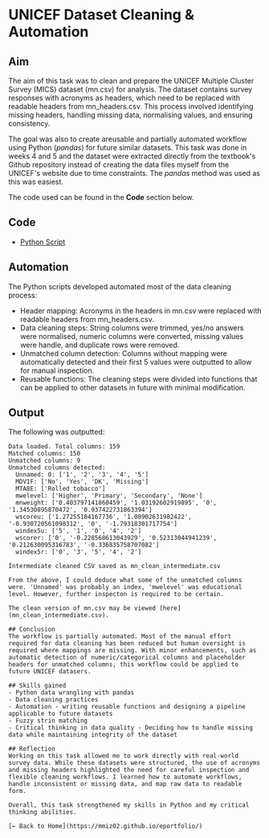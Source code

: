# UNICEF Dataset Cleaning & Automation

## Aim
The aim of this task was to clean and prepare the UNICEF Multiple Cluster Survey (MICS) dataset (mn.csv) for analysis. The dataset contains survey responses with acronyms as headers, which need to be replaced with readable headers from mn_headers.csv. This process involved identifying missing headers, handling missing data, normalising values, and ensuring consistency.

The goal was also to create areusable and partially automated workflow using Python (*pandas*) for future similar datasets. This task was done in weeks 4 and 5 and the dataset were extracted directly from the textbook's Github repository instead of creating the data files myself from the UNICEF's website due to time constraints. The *pandas* method was used as this was easiest.

The code used can be found in the **Code** section below.

## Code
- [Python Script](task4-5.py)

## Automation
The Python scripts developed automated most of the data cleaning process:

- Header mapping: Acronyms in the headers in mn.csv were replaced with readable headers from mn_headers.csv.
- Data cleaning steps: String columns were trimmed, yes/no answers were normalised, numeric columns were converted, missing values were handle, and duplicate rows were removed.
- Unmatched column detection: Columns without mapping were automatically detected and their first 5 values were outputted to allow for manual inspection.
- Reusable functions: The cleaning steps were divided into functions that can be applied to other datasets in future with minimal modification.

## Output
The following was outputted:

```
Data loaded. Total columns: 159
Matched columns: 150
Unmatched columns: 9
Unmatched columns detected:
  Unnamed: 0: ['1', '2', '3', '4', '5']
  MDV1F: ['No', 'Yes', 'DK', 'Missing']
  MTA8E: ['Rolled tobacco']
  mwelevel: ['Higher', 'Primary', 'Secondary', 'None']
  mnweight: ['0.403797141860459', '1.03192602919895', '0', '1.34530895870472', '0.937422731863394']
  wscoreu: ['1.27255184167736', '1.08902631982422', '-0.930720561098312', '0', '-1.79318301717754']
  windex5u: ['5', '1', '0', '4', '2']
  wscorer: ['0', '-0.228568613043929', '0.52313044941239', '0.212630095316783', '-0.336835758707082']
  windex5r: ['0', '3', '5', '4', '2']

Intermediate cleaned CSV saved as mn_clean_intermediate.csv

From the above, I could deduce what some of the unmatched columns were. 'Unnamed' was probably an index, 'mwelevel' was educational level. However, further inspecton is required to be certain.

The clean version of mn.csv may be viewed [here](mn_clean_intermediate.csv).

## Conclusion
The workflow is partially automated. Most of the manual effort required for data cleaning has been reduced but human oversight is required where mappings are missing. With minor enhancements, such as automatic detection of numeric/categorical columns and placeholder headers for unmatched columns, this workflow could be applied to future UNICEF datasers.

## Skills gained
- Python data wrangling with pandas
- Data cleaning practices
- Automation - writing reusable functions and designing a pipeline applicable to future datasets
- Fuzzy strin matching
- Critical thinking in data quality - Deciding how to handle missing data while maintaining integrity of the dataset

## Reflection
Working on this task allowed me to work directly with real-world survey data. While these datasets were structured, the use of acronyms and missing headers highlighted the need for careful inspection and flexible cleaning workflows. I learned how to automate workflows, handle inconsistent or missing data, and map raw data to readable form.

Overall, this task strengthened my skills in Python and my critical thinking abilities.
  
[← Back to Home](https://mmiz02.github.io/eportfolio/)


